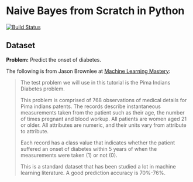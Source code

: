 # Naive Bayes from Scratch in Python

[![Build Status](https://travis-ci.org/gbroques/naive-bayes.svg?branch=master)](https://travis-ci.org/gbroques/naive-bayes)

## Dataset

**Problem:** Predict the onset of diabetes.

The following is from Jason Brownlee at [Machine Learning Mastery](https://machinelearningmastery.com/naive-bayes-classifier-scratch-python/):

> The test problem we will use in this tutorial is the Pima Indians Diabetes problem.
>
> This problem is comprised of 768 observations of medical details for Pima indians patents. The records describe instantaneous measurements taken from the patient such as their age, the number of times pregnant and blood workup. All patients are women aged 21 or older. All attributes are numeric, and their units vary from attribute to attribute.
>
> Each record has a class value that indicates whether the patient suffered an onset of diabetes within 5 years of when the measurements were taken (1) or not (0).
>
> This is a standard dataset that has been studied a lot in machine learning literature. A good prediction accuracy is 70%-76%.
